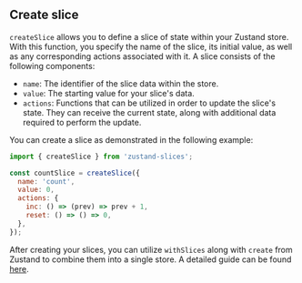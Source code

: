 ## Create slice

`createSlice` allows you to define a slice of state within your Zustand store. With this function, you specify the name of the slice, its initial value, as well as any corresponding actions associated with it. A slice consists of the following components:

- `name`: The identifier of the slice data within the store.
- `value`: The starting value for your slice's data.
- `actions`: Functions that can be utilized in order to update the slice's state. They can receive the current state, along with additional data required to perform the update.

You can create a slice as demonstrated in the following example:

```jsx
import { createSlice } from 'zustand-slices';

const countSlice = createSlice({
  name: 'count',
  value: 0,
  actions: {
    inc: () => (prev) => prev + 1,
    reset: () => () => 0,
  },
});
```

After creating your slices, you can utilize `withSlices` along with `create` from Zustand to combine them into a single store. A detailed guide can be found [here](../guides/combine-slices-into-single-store.md).
